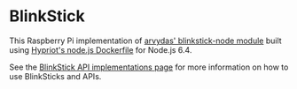 # BlinkStick

This Raspberry Pi implementation of [arvydas' blinkstick-node module](https://github.com/arvydas/blinkstick-node) 
built using [Hypriot's node.js Dockerfile](https://github.com/hypriot/rpi-node/blob/master/6.4/Dockerfile) for Node.js 6.4.

See the [BlinkStick API implementations page](https://www.blinkstick.com/help/api-implementations) for more 
information on how to use BlinkSticks and APIs.

